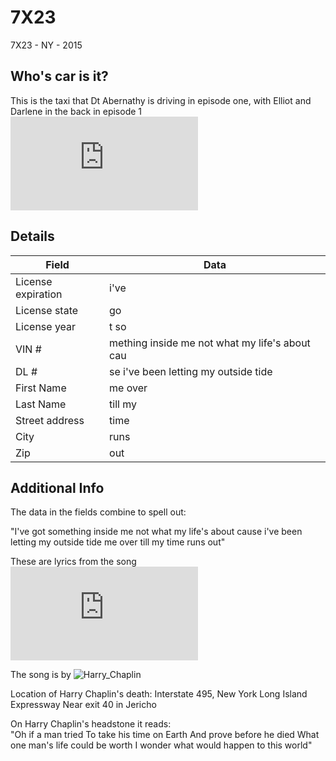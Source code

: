 7X23
====

7X23 - NY - 2015

Who's car is it? 
----------------

This is the taxi that Dt Abernathy is driving in episode one, with Elliot and Darlene in the back in episode 1 ![eps3.0_power-saver-mode.h](https://github.com/z3r07h/Mr-R0B0T-s03-ARG/tree/master/Episodes/eps3.0_power-saver-mode.h)




Details
-------

| Field | Data |
| --- | --- |
| License expiration | i've |
| License state | go |
| License year | t so |
| VIN # | mething inside me not what my life's about cau |
| DL # | se i've been letting my outside tide |
| First Name | me over |
| Last Name | till my |
| Street address | time |
| City | runs |
| Zip | out |


Additional Info
---------------

The data in the fields combine to spell out:

"I've got something inside me not what my life's about cause i've been letting my outside tide
me over till my time runs out"

These are lyrics from the song ![Taxi](https://www.azlyrics.com/lyrics/harrychapin/taxi.html)

The song is by ![Harry_Chaplin](https://en.wikipedia.org/wiki/Harry_Chapin)

Location of Harry Chaplin's death:
Interstate 495, New York  Long Island Expressway  Near exit 40 in Jericho

On Harry Chaplin's headstone it reads:\
"Oh if a man tried
To take his time on Earth
And prove before he died
What one man's life could be worth
I wonder what would happen
to this world"


